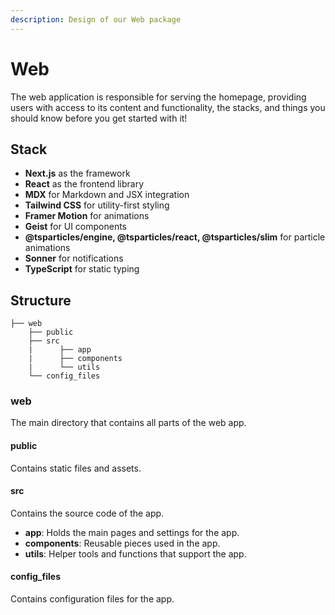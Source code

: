 ```yaml
---
description: Design of our Web package
---
```


# Web

The web application is responsible for serving the homepage, providing users with access to its content and functionality, the stacks, and things you should know before you get started with it!

## Stack

- **Next.js** as the framework
- **React** as the frontend library
- **MDX** for Markdown and JSX integration
- **Tailwind CSS** for utility-first styling
- **Framer Motion** for animations
- **Geist** for UI components
- **@tsparticles/engine, @tsparticles/react, @tsparticles/slim** for particle animations
- **Sonner** for notifications
- **TypeScript** for static typing

## Structure

```
├── web
    ├── public
    ├── src
    |      ├── app
    |      ├── components
    |      └── utils
    └── config_files
```

### web

The main directory that contains all parts of the web app.

#### public

Contains static files and assets.

#### src

Contains the source code of the app.

- **app**: Holds the main pages and settings for the app.
- **components**: Reusable pieces used in the app.
- **utils**: Helper tools and functions that support the app.

#### config_files

Contains configuration files for the app.
